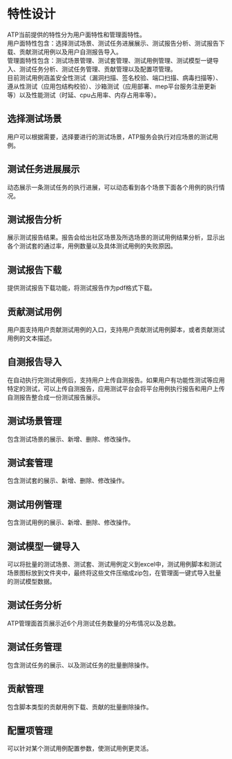 特性设计
======================
ATP当前提供的特性分为用户面特性和管理面特性。  
用户面特性包含：选择测试场景、测试任务进展展示、测试报告分析、测试报告下载、贡献测试用例以及用户自测报告导入。  
管理面特性包含：测试场景管理、测试套管理、测试用例管理、测试模型一键导入、测试任务分析、测试任务管理、贡献管理以及配置项管理。   
目前测试用例涵盖安全性测试（漏洞扫描、签名校验、端口扫描、病毒扫描等）、遵从性测试（应用包结构校验）、沙箱测试（应用部署、mep平台服务注册更新等）以及性能测试（时延、cpu占用率、内存占用率等）。

## 选择测试场景
用户可以根据需要，选择要进行的测试场景，ATP服务会执行对应场景的测试用例。

## 测试任务进展展示
动态展示一条测试任务的执行进展，可以动态看到各个场景下面各个用例的执行情况。

## 测试报告分析
展示测试报告结果。报告会给出社区场景及所选场景的测试用例结果分析，显示出各个测试套的通过率，用例数量以及具体测试用例的失败原因。

## 测试报告下载
提供测试报告下载功能，将测试报告作为pdf格式下载。

## 贡献测试用例
用户面支持用户贡献测试用例的入口，支持用户贡献测试用例脚本，或者贡献测试用例的文本描述。

## 自测报告导入
在自动执行完测试用例后，支持用户上传自测报告。如果用户有功能性测试等应用特定的测试，可以上传自测报告，应用测试平台会将平台用例执行报告和用户上传自测报告整合成一份测试报告展示。

## 测试场景管理
包含测试场景的展示、新增、删除、修改操作。

## 测试套管理
包含测试套的展示、新增、删除、修改操作。

## 测试用例管理
包含测试用例的展示、新增、删除、修改操作。

## 测试模型一键导入
可以将批量的测试场景、测试套、测试用例定义到excel中，测试用例脚本和测试场景图标放到文件夹中，最终将这些文件压缩成zip包，在管理面一键式导入批量的测试模型数据。

## 测试任务分析
ATP管理面首页展示近6个月测试任务数量的分布情况以及总数。

## 测试任务管理
包含测试任务的展示、以及测试任务的批量删除操作。

## 贡献管理
包含脚本类型的贡献用例下载、贡献的批量删除操作。

## 配置项管理
可以针对某个测试用例配置参数，使测试用例更灵活。

[1]: https://gitee.com/edgegallery/atp "atp"
[2]: https://gitee.com/edgegallery/atp-fe "atp-fe"